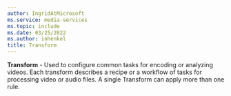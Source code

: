 ```yaml
---
author: IngridAtMicrosoft
ms.service: media-services
ms.topic: include
ms.date: 03/25/2022
ms.author: inhenkel
title: Transform
---
```


**Transform** - Used to configure common tasks for encoding or analyzing videos. Each transform describes a recipe or a workflow of tasks for processing video or audio files. A single Transform can apply more than one rule.
